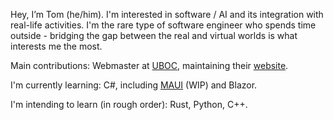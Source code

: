 Hey, I’m Tom (he/him). I'm interested in software / AI and its integration with real-life activities. I'm the rare type of software engineer who spends time outside - bridging the gap between the real and virtual worlds is what interests me the most.

Main contributions: Webmaster at [UBOC](https://github.com/UBOC), maintaining their [website](https://uboc.org.uk).

I'm currently learning: C#, including [MAUI](https://github.com/TomsDex/MorseCrypter) (WIP) and Blazor.

I'm intending to learn (in rough order): Rust, Python, C++.
